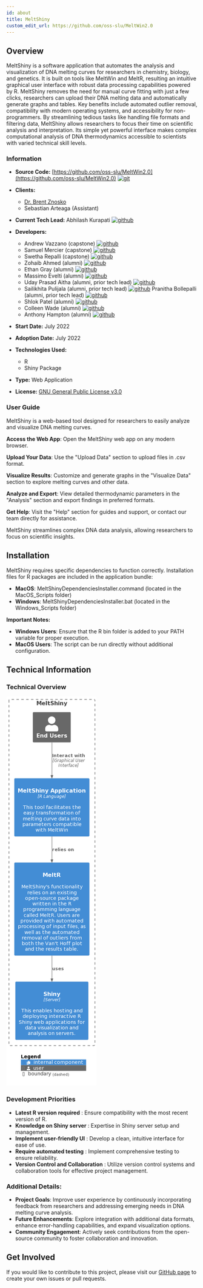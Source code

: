 ```yaml
---
id: about
title: MeltShiny
custom_edit_url: https://github.com/oss-slu/MeltWin2.0
---
```


## Overview

MeltShiny is a software application that automates the analysis and visualization of DNA melting curves for researchers in chemistry, biology, and genetics. It is built on tools like MeltWin and MeltR, resulting an intuitive graphical user interface with robust data processing capabilities powered by R. MeltShiny removes the need for manual curve fitting with just a few clicks, researchers can upload their DNA melting data and automatically generate graphs and tables. Key benefits include automated outlier removal, compatibility with modern operating systems, and accessibility for non-programmers. By streamlining tedious tasks like handling file formats and filtering data, MeltShiny allows researchers to focus their time on scientific analysis and interpretation. Its simple yet powerful interface makes complex computational analysis of DNA thermodynamics accessible to scientists with varied technical skill levels.

### Information

- **Source Code:** [https://github.com/oss-slu/MeltWin2.0](https://github.com/oss-slu/MeltWin2.0) [<img src="/img/git-alt.svg" alt="git" width="25" height="25" />](https://github.com/oss-slu/MeltWin2.0)
- **Clients:**
  - [Dr. Brent Znosko](https://www.slu.edu/science-and-engineering/academics/chemistry/faculty/brent-znosko.php)
  - Sebastian Arteaga (Assistant)
- **Current Tech Lead:** Abhilash Kurapati [<img src="/img/github.svg" alt="github" width="25" height="25" />](https://github.com/akurapati1)
- **Developers:**
  - Andrew Vazzano (capstone) [<img src="/img/github.svg" alt="github" width="25" height="25" />](https://github.com/avazzano7)
  - Samuel Mercier (capstone) [<img src="/img/github.svg" alt="github" width="25" height="25" />](https://github.com/Canada101)
  - Swetha Repalli (capstone) [<img src="/img/github.svg" alt="github" width="25" height="25" />](https://github.com/srepalli3)
  - Zohaib Ahmed (alumni) [<img src="/img/github.svg" alt="github" width="25" height="25" />](https://github.com/zohaib-a-ahmed)
  - Ethan Gray (alumni) [<img src="/img/github.svg" alt="github" width="25" height="25" />](https://github.com/ethan-gray-01)
  - Massimo Evelti (alumni) [<img src="/img/github.svg" alt="github" width="25" height="25" />](https://github.com/Massi-Papi)
  - Uday Prasad Aitha (alumni, prior tech lead) [<img src="/img/github.svg" alt="github" width="25" height="25" />](https://github.com/aithaprasad)
  - Sailikhita Pulijala (alumni, prior tech lead) [<img src="/img/github.svg" alt="github" width="25" height="25" />](https://github.com/LikhitaPulijala)
  Pranitha Bollepalli (alumni, prior tech lead) [<img src="/img/github.svg" alt="github" width="25" height="25" />](https://github.com/BollepalliPranitha)
  - Shlok Patel (alumni) [<img src="/img/github.svg" alt="github" width="25" height="25" />](https://github.com/shlokpat6)
  - Colleen Wade (alumni) [<img src="/img/github.svg" alt="github" width="25" height="25" />](https://github.com/cwade6)
  - Anthony Hampton (alumni) [<img src="/img/github.svg" alt="github" width="25" height="25" />](https://github.com/adhampton110)

- **Start Date:** July 2022
- **Adoption Date:** July 2022
- **Technologies Used:**
  - R
  - Shiny Package
- **Type:** Web Application
- **License:** [GNU General Public License v3.0](https://opensource.org/license/gpl-3-0/)

### User Guide

MeltShiny is a web-based tool designed for researchers to easily analyze and visualize DNA melting curves.

**Access the Web App**: Open the MeltShiny web app on any modern browser.

**Upload Your Data**: Use the "Upload Data" section to upload files in .csv format.

**Visualize Results**: Customize and generate graphs in the "Visualize Data" section to explore melting curves and other data.

**Analyze and Export**: View detailed thermodynamic parameters in the "Analysis" section and export findings in preferred formats.

**Get Help**: Visit the "Help" section for guides and support, or contact our team directly for assistance.

MeltShiny streamlines complex DNA data analysis, allowing researchers to focus on scientific insights.

## Installation

MeltShiny requires specific dependencies to function correctly. Installation files for R packages are included in the application bundle:

- **MacOS**: MeltShinyDependenciesInstaller.command (located in the MacOS_Scripts folder)
- **Windows**: MeltShinyDependenciesInstaller.bat (located in the Windows_Scripts folder)

**Important Notes:**

- **Windows Users**: Ensure that the R bin folder is added to your PATH variable for proper execution.
- **MacOS Users**: The script can be run directly without additional configuration.

## Technical Information

### Technical Overview

![Software Architecture](architecture.png)

### Development Priorities

- **Latest R version required** : Ensure compatibility with the most recent version of R.
- **Knowledge on Shiny server** : Expertise in Shiny server setup and management.
- **Implement user-friendly UI** : Develop a clean, intuitive interface for ease of use.
- **Require automated testing** : Implement comprehensive testing to ensure reliability.
- **Version Control and Collaboration** : Utilize version control systems and collaboration tools for effective project management.

### Additional Details:

- **Project Goals**: Improve user experience by continuously incorporating feedback from researchers and addressing emerging needs in DNA melting curve analysis.
- **Future Enhancements**: Explore integration with additional data formats, enhance error-handling capabilities, and expand visualization options.
- **Community Engagement**: Actively seek contributions from the open-source community to foster collaboration and innovation.

## Get Involved

If you would like to contribute to this project, please visit our [GitHub page](https://github.com/oss-slu/MeltWin2.0) to create your own issues or pull requests.
